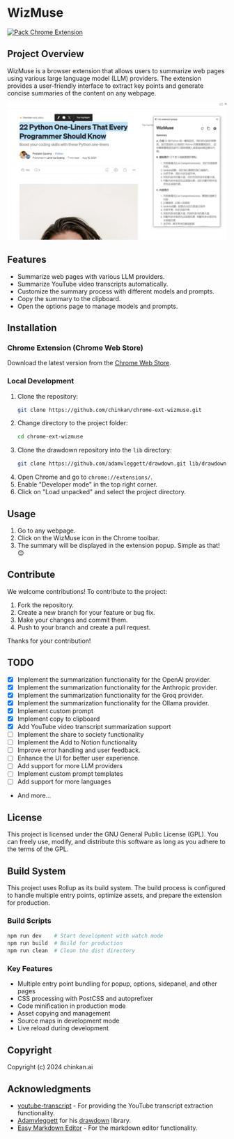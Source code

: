 # WizMuse

[![Pack Chrome Extension](https://github.com/chinkan/chrome-ext-wizmuse/actions/workflows/github-actions-pack.yml/badge.svg?branch=main)](https://github.com/chinkan/chrome-ext-wizmuse/actions/workflows/github-actions-pack.yml)

## Project Overview

WizMuse is a browser extension that allows users to summarize web pages using various large language model (LLM) providers. The extension provides a user-friendly interface to extract key points and generate concise summaries of the content on any webpage.

![WizMuse](/public/images/WizMuse1_s.jpg)

## Features

-   Summarize web pages with various LLM providers.
-   Summarize YouTube video transcripts automatically.
-   Customize the summary process with different models and prompts.
-   Copy the summary to the clipboard.
-   Open the options page to manage models and prompts.

## Installation

### Chrome Extension (Chrome Web Store)

Download the latest version from the [Chrome Web Store](https://chromewebstore.google.com/detail/wizmuse/pkkbpmbapimdajbpfdccdaifnedeknlo?authuser=0&hl=zh-TW).

### Local Development

1. Clone the repository:
    ```bash
    git clone https://github.com/chinkan/chrome-ext-wizmuse.git
    ```
2. Change directory to the project folder:
    ```bash
    cd chrome-ext-wizmuse
    ```
3. Clone the drawdown repository into the `lib` directory:
    ```bash
    git clone https://github.com/adamvleggett/drawdown.git lib/drawdown
    ```
4. Open Chrome and go to `chrome://extensions/`.
5. Enable "Developer mode" in the top right corner.
6. Click on "Load unpacked" and select the project directory.

## Usage

1. Go to any webpage.
2. Click on the WizMuse icon in the Chrome toolbar.
3. The summary will be displayed in the extension popup. Simple as that! 😊

## Contribute

We welcome contributions! To contribute to the project:

1. Fork the repository.
2. Create a new branch for your feature or bug fix.
3. Make your changes and commit them.
4. Push to your branch and create a pull request.

Thanks for your contribution!

## TODO

- [x] Implement the summarization functionality for the OpenAI provider.
- [x] Implement the summarization functionality for the Anthropic provider.
- [x] Implement the summarization functionality for the Groq provider.
- [x] Implement the summarization functionality for the Ollama provider.
- [x] Implement custom prompt
- [x] Implement copy to clipboard
- [x] Add YouTube video transcript summarization support
- [ ] Implement the share to society functionality
- [ ] Implement the Add to Notion functionality
- [ ] Improve error handling and user feedback.
- [ ] Enhance the UI for better user experience.
- [ ] Add support for more LLM providers
- [ ] Implement custom prompt templates
- [ ] Add support for more languages
-   And more...

## License

This project is licensed under the GNU General Public License (GPL). You can freely use, modify, and distribute this software as long as you adhere to the terms of the GPL.

## Build System

This project uses Rollup as its build system. The build process is configured to handle multiple entry points, optimize assets, and prepare the extension for production.

### Build Scripts

```bash
npm run dev    # Start development with watch mode
npm run build  # Build for production
npm run clean  # Clean the dist directory
```

### Key Features

- Multiple entry point bundling for popup, options, sidepanel, and other pages
- CSS processing with PostCSS and autoprefixer
- Code minification in production mode
- Asset copying and management
- Source maps in development mode
- Live reload during development

## Copyright

Copyright (c) 2024 chinkan.ai

## Acknowledgments

- [youtube-transcript](https://github.com/Kakulukian/youtube-transcript) - For providing the YouTube transcript extraction functionality.
- [Adamvleggett](https://github.com/adamvleggett) for his [drawdown](https://github.com/adamvleggett/drawdown) library.
- [Easy Markdown Editor](https://github.com/Ionaru/easy-markdown-editor) - For the markdown editor functionality.
